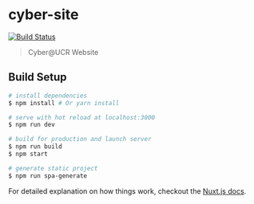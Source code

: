 cyber-site
=================
[![Build Status](https://travis-ci.org/ucrcyber/cyber-site.svg?branch=master)](https://travis-ci.org/ucrcyber/cyber-site)

> Cyber@UCR Website

## Build Setup

``` bash
# install dependencies
$ npm install # Or yarn install

# serve with hot reload at localhost:3000
$ npm run dev

# build for production and launch server
$ npm run build
$ npm start

# generate static project
$ npm run spa-generate
```

For detailed explanation on how things work, checkout the [Nuxt.js docs](https://github.com/nuxt/nuxt.js).
